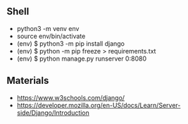 ## Shell

* python3 -m venv env
* source env/bin/activate
* (env) $ python3 -m pip install django
* (env) $ python -m pip freeze > requirements.txt
* (env) $ python manage.py runserver 0:8080

## Materials

* https://www.w3schools.com/django/
* https://developer.mozilla.org/en-US/docs/Learn/Server-side/Django/Introduction
